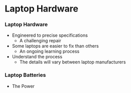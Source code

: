 # Laptop Hardware

### Laptop Hardware
- Engineered to precise specifications
	- A challenging repair
- Some laptops are easier to fix than others
	- An ongoing learning process
- Understand the process
	- The details will vary between laptop manufacturers

### Laptop Batteries
- The Power 